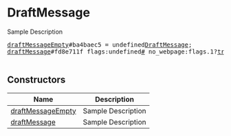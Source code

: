 # DraftMessage

Sample Description

<pre>
<a href="../constructor/draftMessageEmpty">draftMessageEmpty</a>#ba4baec5 = undefined<a href="../type/DraftMessage.md">DraftMessage</a>;
<a href="../constructor/draftMessage">draftMessage</a>#fd8e711f flags:undefined<a href="../type/#.md">#</a> no_webpage:flags.1?<a href="../type/true.md">true</a> reply_to_msg_id:flags.0?<a href="../type/int.md">int</a> message:undefined<a href="../type/string.md">string</a> entities:flags.3?Vector&lt;<a href="../type/MessageEntity.md">MessageEntity</a>&gt; date:undefined<a href="../type/int.md">int</a> = undefined<a href="../type/DraftMessage.md">DraftMessage</a>;

</pre>

## Constructors

| Name | Description |
|------|-------------|
| [draftMessageEmpty](../constructor/draftMessageEmpty.md) | Sample Description |
| [draftMessage](../constructor/draftMessage.md) | Sample Description |


